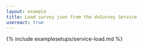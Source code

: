 ```yaml
---
layout: example
title: Load survey json from the dxSurvey Service
usereact: true
---
```


{% include examplesetups/service-load.md %}
